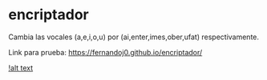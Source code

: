 # encriptador

Cambia las vocales (a,e,i,o,u) por (ai,enter,imes,ober,ufat) respectivamente.

Link para prueba: https://fernandoj0.github.io/encriptador/

[!alt text](https://github.com/fernandoj0/encriptador/blob/main/vista_previa.png)
